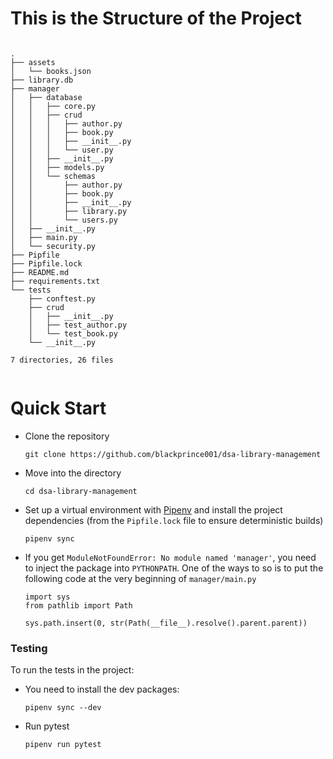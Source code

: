# This is the Structure of the Project


```

.
├── assets
│   └── books.json
├── library.db
├── manager
│   ├── database
│   │   ├── core.py
│   │   ├── crud
│   │   │   ├── author.py
│   │   │   ├── book.py
│   │   │   ├── __init__.py
│   │   │   └── user.py
│   │   ├── __init__.py
│   │   ├── models.py
│   │   └── schemas
│   │       ├── author.py
│   │       ├── book.py
│   │       ├── __init__.py
│   │       ├── library.py
│   │       └── users.py
│   ├── __init__.py
│   ├── main.py
│   └── security.py
├── Pipfile
├── Pipfile.lock
├── README.md
├── requirements.txt
└── tests
    ├── conftest.py
    ├── crud
    │   ├── __init__.py
    │   ├── test_author.py
    │   └── test_book.py
    └── __init__.py

7 directories, 26 files


```

# Quick Start
- Clone the repository
    ```
    git clone https://github.com/blackprince001/dsa-library-management
    ```

- Move into the directory
    ```
    cd dsa-library-management
    ```

- Set up a virtual environment with [Pipenv](https://pipenv.pypa.io/en/latest/index.html) and install the project dependencies (from the `Pipfile.lock` file to ensure deterministic builds)
  ```
  pipenv sync
  ```

- If you get `ModuleNotFoundError: No module named 'manager'`, you need to inject the package into `PYTHONPATH`.
One of the ways to so is to put the following code at the very beginning of `manager/main.py`
  ```
  import sys
  from pathlib import Path
  
  sys.path.insert(0, str(Path(__file__).resolve().parent.parent))
  ```


### Testing
To run the tests in the project:

- You need to install the dev packages:
  ```
  pipenv sync --dev
  ```
  
- Run pytest
  ```
  pipenv run pytest
  ```
